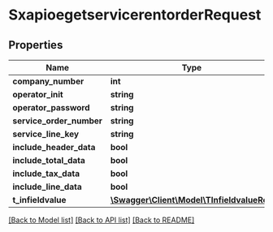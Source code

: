 # SxapioegetservicerentorderRequest

## Properties
Name | Type | Description | Notes
------------ | ------------- | ------------- | -------------
**company_number** | **int** |  | [optional] 
**operator_init** | **string** |  | [optional] 
**operator_password** | **string** |  | [optional] 
**service_order_number** | **string** |  | [optional] 
**service_line_key** | **string** |  | [optional] 
**include_header_data** | **bool** |  | [optional] 
**include_total_data** | **bool** |  | [optional] 
**include_tax_data** | **bool** |  | [optional] 
**include_line_data** | **bool** |  | [optional] 
**t_infieldvalue** | [**\Swagger\Client\Model\TInfieldvalueReq**](TInfieldvalueReq.md) |  | [optional] 

[[Back to Model list]](../README.md#documentation-for-models) [[Back to API list]](../README.md#documentation-for-api-endpoints) [[Back to README]](../README.md)


